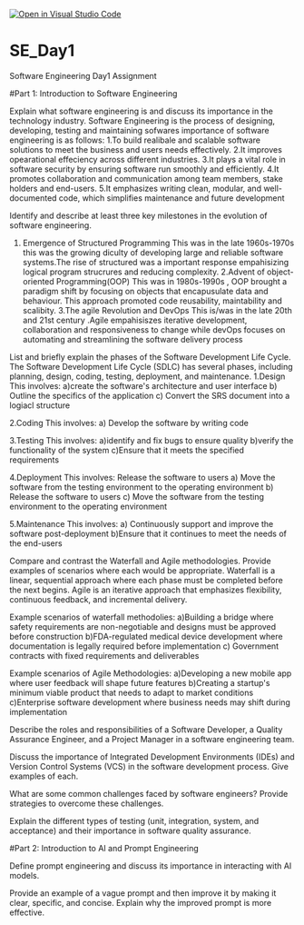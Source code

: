[![Open in Visual Studio Code](https://classroom.github.com/assets/open-in-vscode-2e0aaae1b6195c2367325f4f02e2d04e9abb55f0b24a779b69b11b9e10269abc.svg)](https://classroom.github.com/online_ide?assignment_repo_id=18456026&assignment_repo_type=AssignmentRepo)
# SE_Day1
Software Engineering Day1 Assignment

#Part 1: Introduction to Software Engineering

Explain what software engineering is and discuss its importance in the technology industry.
Software Engineering is the process of designing, developing, testing and maintaining sofwares
importance of software engineering is as follows:
1.To build realibale and scalable software solutions to meet the business and users needs effectively.
2.It improves  opearational effeciency across different industries.
3.It plays a vital role in software security by ensuring software run smoothly and efficiently.
4.It promotes collaboration and communication among team members, stake holders and end-users.
5.It emphasizes writing clean, modular, and well-documented code, which simplifies maintenance and future development


Identify and describe at least three key milestones in the evolution of software engineering.
1. Emergence of Structured Programming
   This was in the late 1960s-1970s this was the growing diculty of developing large and reliable software systems.The rise of structured was a important response empahisizing logical       program strucrures and reducing complexity.
2.Advent of object-oriented Programming(OOP)
   This was in 1980s-1990s , OOP brought a paradigm shift by focusing on objects that encapusulate data and behaviour. This approach promoted code reusability, maintability and scalibity.
3.The agile Revolution and DevOps
This is/was in the late 20th and 21st century .Agile empahisiszes iterative development, collaboration and responsiveness to change while devOps focuses on automating and streamlining the software delivery process
   

List and briefly explain the phases of the Software Development Life Cycle.
The Software Development Life Cycle (SDLC) has several phases, including planning, design, coding, testing, deployment, and maintenance. 
  1.Design 
    This involves:
    a)create the software's architecture and user interface
    b) Outline the specifics of the application 
   c) Convert the SRS document into a logiacl structure

2.Coding 
  This involves:
   a) Develop the software by writing code

3.Testing 
This involves:
      a)identify and fix bugs to ensure quality
      b)verify the functionality of the system
      c)Ensure that it meets the specified requirements 

4.Deployment 
This involves:
    Release the software to users
   a) Move the software from the testing environment to the operating environment
   b) Release the software to users
   c) Move the software from the testing environment to the operating environment 

5.Maintenance
This involves:
   a) Continuously support and improve the software post-deployment
    b)Ensure that it continues to meet the needs of the end-users 

    
Compare and contrast the Waterfall and Agile methodologies. Provide examples of scenarios where each would be appropriate.
Waterfall is a linear, sequential approach where each phase must be completed before the next begins. Agile is an iterative approach that emphasizes flexibility, continuous feedback, and incremental delivery.

Example scenarios of waterfall methodolies:
  a)Building a bridge where safety requirements are non-negotiable and designs must be approved before construction
  b)FDA-regulated medical device development where documentation is legally required before implementation
  c) Government contracts with fixed requirements and deliverables

  Example scenarios of Agile Methodologies:
    a)Developing a new mobile app where user feedback will shape future features
    b)Creating a startup's minimum viable product that needs to adapt to market conditions
    c)Enterprise software development where business needs may shift during implementation

Describe the roles and responsibilities of a Software Developer, a Quality Assurance Engineer, and a Project Manager in a software engineering team.


Discuss the importance of Integrated Development Environments (IDEs) and Version Control Systems (VCS) in the software development process. Give examples of each.


What are some common challenges faced by software engineers? Provide strategies to overcome these challenges.


Explain the different types of testing (unit, integration, system, and acceptance) and their importance in software quality assurance.


#Part 2: Introduction to AI and Prompt Engineering


Define prompt engineering and discuss its importance in interacting with AI models.


Provide an example of a vague prompt and then improve it by making it clear, specific, and concise. Explain why the improved prompt is more effective.
